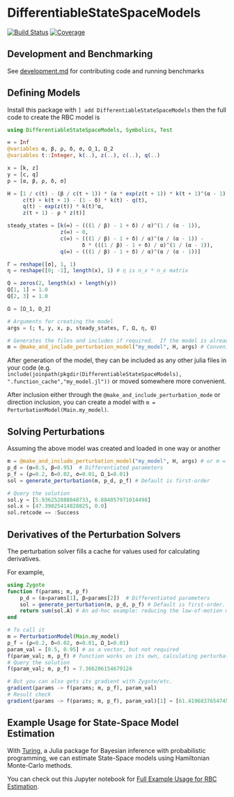 # DifferentiableStateSpaceModels

[![Build Status](https://github.com/HighDimensionalEconLab/DifferentiableStateSpaceModels.jl/workflows/CI/badge.svg)](https://github.com/HighDimensionalEconLab/DifferentiableStateSpaceModels.jl/actions)
[![Coverage](https://codecov.io/gh/HighDimensionalEconLab/DifferentiableStateSpaceModels.jl/branch/master/graph/badge.svg)](https://codecov.io/gh/HighDimensionalEconLab/DifferentiableStateSpaceModels.jl)

## Development and Benchmarking
See [development.md](development.md) for contributing code and running benchmarks

## Defining Models
Install this package with `] add DifferentiableStateSpaceModels` then the full code to create the RBC model is

```julia
using DifferentiableStateSpaceModels, Symbolics, Test

∞ = Inf
@variables α, β, ρ, δ, σ, Ω_1, Ω_2
@variables t::Integer, k(..), z(..), c(..), q(..)

x = [k, z]
y = [c, q]
p = [α, β, ρ, δ, σ]

H = [1 / c(t) - (β / c(t + 1)) * (α * exp(z(t + 1)) * k(t + 1)^(α - 1) + (1 - δ)),
     c(t) + k(t + 1) - (1 - δ) * k(t) - q(t),
     q(t) - exp(z(t)) * k(t)^α,
     z(t + 1) - ρ * z(t)]

steady_states = [k(∞) ~ (((1 / β) - 1 + δ) / α)^(1 / (α - 1)),
                 z(∞) ~ 0,
                 c(∞) ~ (((1 / β) - 1 + δ) / α)^(α / (α - 1)) -
                        δ * (((1 / β) - 1 + δ) / α)^(1 / (α - 1)),
                 q(∞) ~ (((1 / β) - 1 + δ) / α)^(α / (α - 1))]

Γ = reshape([σ], 1, 1)
η = reshape([0; -1], length(x), 1) # η is n_x * n_ϵ matrix

Q = zeros(2, length(x) + length(y))
Q[1, 1] = 1.0
Q[2, 3] = 1.0

Ω = [Ω_1, Ω_2]

# Arguments for creating the model
args = (; t, y, x, p, steady_states, Γ, Ω, η, Q)

# Generates the files and includes if required.  If the model is already created, then just loads
m = @make_and_include_perturbation_model("my_model", H, args) # Convenience macro
```

After generation of the model, they can be included as any other julia files in your code (e.g. `include(joinpath(pkgdir(DifferentiableStateSpaceModels), ".function_cache","my_model.jl"))` or moved somewhere more convenient.

After inclusion either through the `@make_and_include_perturbation_mode` or direction inclusion, you can create a model with `m = PerturbationModel(Main.my_model)`.

## Solving Perturbations
Assuming the above model was created and loaded in one way or another

```julia
m = @make_and_include_perturbation_model("my_model", H, args) # or m = PerturbationModel(Main.my_model)
p_d = (α=0.5, β=0.95)  # Differentiated parameters
p_f = (ρ=0.2, δ=0.02, σ=0.01, Ω_1=0.01)
sol = generate_perturbation(m, p_d, p_f) # Default is first-order

# Query the solution
sol.y ≈ [5.936252888048733, 6.884057971014498]
sol.x ≈ [47.39025414828825, 0.0]
sol.retcode == :Success
```

## Derivatives of the Perturbation Solvers

The perturbation solver fills a cache for values used for calculating derivatives.

For example,
```julia
using Zygote
function f(params; m, p_f)
    p_d = (α=params[1], β=params[2])  # Differentiated parameters
    sol = generate_perturbation(m, p_d, p_f) # Default is first-order.
    return sum(sol.A) # An ad-hoc example: reducing the law-of-motion matrix into one number
end

# To call it
m = PerturbationModel(Main.my_model)
p_f = (ρ=0.2, δ=0.02, σ=0.01, Ω_1=0.01)
param_val = [0.5, 0.95] # as a vector, but not required
f(param_val; m, p_f) # Function works on its own, calculating perturbation
# Query the solution
f(param_val; m, p_f) ≈ 7.366206154679124

# But you can also gets its gradient with Zygote/etc.
gradient(params -> f(params; m, p_f), param_val)
# Result check
gradient(params -> f(params; m, p_f), param_val)[1] ≈ [61.41968376547458, 106.44095661062319]
```

## Example Usage for State-Space Model Estimation

With [Turing](https://turing.ml/stable/), a Julia package for Bayesian inference with
probabilistic programming, we can estimate State-Space models using Hamiltonian Monte-Carlo methods.

You can check out this Jupyter notebook for [Full Example Usage for RBC Estimation](notebooks/rbc_example.ipynb).
